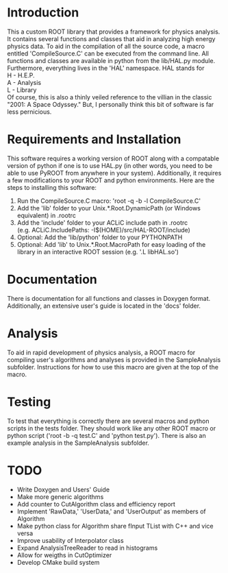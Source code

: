 # Introduction
This a custom ROOT library that provides a framework for physics analysis. It contains
several functions and classes that aid in analyzing high energy physics data. To aid in 
the compilation of all the source code, a macro entitled 'CompileSource.C' can be 
executed from the command line. All functions and classes are available in python from 
the lib/HAL.py module. Furthermore, everything lives in the 'HAL' namespace. HAL stands 
for  
H - H.E.P.  
A - Analysis  
L - Library  
Of course, this is also a thinly veiled reference to the villian in the classic 
"2001: A Space Odyssey." But, I personally think this bit of software is far less 
pernicious.

# Requirements and Installation
This software requires a working version of ROOT along with a compatable version of python
if one is to use HAL.py (in other words, you need to be able to use PyROOT from anywhere
in your system). Additionally, it requires a few modifications to your ROOT and python
environments. Here are the steps to installing this software:  

1. Run the CompileSource.C macro: 'root -q -b -l CompileSource.C'
2. Add the 'lib' folder to your Unix.\*.Root.DynamicPath (or Windows equivalent) in .rootrc
3. Add the 'include' folder to your ACLiC include path in .rootrc  
(e.g. ACLiC.IncludePaths:   -I$(HOME)/src/HAL-ROOT/include)
3. Optional: Add the 'lib/python' folder to your PYTHONPATH  
4. Optional: Add 'lib' to Unix.\*.Root.MacroPath for easy loading of the library in
an interactive ROOT session (e.g. '.L libHAL.so')

# Documentation
There is documentation for all functions and classes in Doxygen format. Additionally, an
extensive user's guide is located in the 'docs' folder.

# Analysis
To aid in rapid development of physics analysis, a ROOT macro for compiling user's
algorithms and analyses is provided in the SampleAnalysis subfolder. Instructions for how
to use this macro are given at the top of the macro.

# Testing
To test that everything is correctly there are several macros and python scripts in the
tests folder. They should work like any other ROOT macro or python script 
('root -b -q test.C' and 'python test.py'). There is also an example analysis in the
SampleAnalysis subfolder.

# TODO

- Write Doxygen and Users' Guide
- Make more generic algorithms
- Add counter to CutAlgorithm class and efficiency report
- Implement 'RawData,' 'UserData,' and 'UserOutput' as members of Algorithm
- Make python class for Algorithm share fInput TList with C++ and vice versa
- Improve usability of Interpolator class
- Expand AnalysisTreeReader to read in histograms
- Allow for weigths in CutOptimizer
- Develop CMake build system
